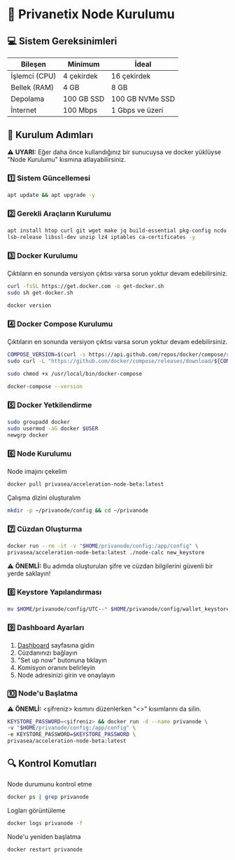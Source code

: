# 🌟 Privanetix Node Kurulumu

## 💻 Sistem Gereksinimleri

| Bileşen | Minimum | İdeal |
|---------|----------|--------|
| İşlemci (CPU) | 4 çekirdek | 16 çekirdek |
| Bellek (RAM) | 4 GB | 8 GB |
| Depolama | 100 GB SSD | 100 GB NVMe SSD |
| İnternet | 100 Mbps | 1 Gbps ve üzeri |

## 📝 Kurulum Adımları

⚠️ **UYARI:** Eğer daha önce kullandığınız bir sunucuysa ve docker yüklüyse "Node Kurulumu" kısmına atlayabilirsiniz.

### 1️⃣ Sistem Güncellemesi

```bash
apt update && apt upgrade -y
```

### 2️⃣ Gerekli Araçların Kurulumu

```bash
apt install htop curl git wget make jq build-essential pkg-config ncdu tar clang \
lsb-release libssl-dev unzip lz4 iptables ca-certificates -y
```

### 3️⃣ Docker Kurulumu

Çıktıların en sonunda versiyon çıktısı varsa sorun yoktur devam edebilirsiniz.

```bash
curl -fsSL https://get.docker.com -o get-docker.sh
sudo sh get-docker.sh
```

```bash
docker version
```

### 4️⃣ Docker Compose Kurulumu

Çıktıların en sonunda versiyon çıktısı varsa sorun yoktur devam edebilirsiniz.

```bash
COMPOSE_VERSION=$(curl -s https://api.github.com/repos/docker/compose/releases/latest | grep tag_name | cut -d '"' -f 4)
sudo curl -L "https://github.com/docker/compose/releases/download/${COMPOSE_VERSION}/docker-compose-$(uname -s)-$(uname -m)" -o /usr/local/bin/docker-compose

sudo chmod +x /usr/local/bin/docker-compose

docker-compose --version
```

### 5️⃣ Docker Yetkilendirme

```bash
sudo groupadd docker
sudo usermod -aG docker $USER
newgrp docker
```

### 6️⃣ Node Kurulumu

Node imajını çekelim

```bash
docker pull privasea/acceleration-node-beta:latest
```
Çalışma dizini oluşturalım

```bash
mkdir -p ~/privanode/config && cd ~/privanode
```

### 7️⃣ Cüzdan Oluşturma

```bash
docker run --rm -it -v "$HOME/privanode/config:/app/config" \
privasea/acceleration-node-beta:latest ./node-calc new_keystore
```

⚠️ **ÖNEMLİ:** Bu adımda oluşturulan şifre ve cüzdan bilgilerini güvenli bir yerde saklayın!

### 8️⃣ Keystore Yapılandırması

```bash
mv $HOME/privanode/config/UTC--* $HOME/privanode/config/wallet_keystore
```

### 9️⃣ Dashboard Ayarları

1. [Dashboard](https://deepsea-beta.privasea.ai/privanetixNode) sayfasına gidin
2. Cüzdanınızı bağlayın
3. "Set up now" butonuna tıklayın
4. Komisyon oranını belirleyin
5. Node adresinizi girin ve onaylayın

### 🔟 Node'u Başlatma

⚠️ **ÖNEMLİ:** <şifreniz> kısmını düzenlerken "<>" kısımlarını da silin.

```bash
KEYSTORE_PASSWORD=<şifreniz> && docker run -d --name privanode \
-v "$HOME/privanode/config:/app/config" \
-e KEYSTORE_PASSWORD=$KEYSTORE_PASSWORD \
privasea/acceleration-node-beta:latest
```

## 🔍 Kontrol Komutları

Node durumunu kontrol etme

```bash
docker ps | grep privanode
```

Logları görüntüleme

```bash
docker logs privanode -f
```

Node'u yeniden başlatma

```bash
docker restart privanode
```
